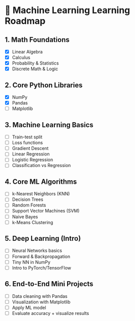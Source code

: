 # 📘 Machine Learning Learning Roadmap  

## 1. Math Foundations  
- [x] Linear Algebra  
- [x] Calculus  
- [x] Probability & Statistics  
- [x] Discrete Math & Logic  

## 2. Core Python Libraries  
- [x] NumPy  
- [x] Pandas  
- [ ] Matplotlib  

## 3. Machine Learning Basics  
- [ ] Train-test split  
- [ ] Loss functions  
- [ ] Gradient Descent  
- [ ] Linear Regression  
- [ ] Logistic Regression  
- [ ] Classification vs Regression  

## 4. Core ML Algorithms  
- [ ] k-Nearest Neighbors (KNN)  
- [ ] Decision Trees  
- [ ] Random Forests  
- [ ] Support Vector Machines (SVM)  
- [ ] Naive Bayes  
- [ ] k-Means Clustering  

## 5. Deep Learning (Intro)  
- [ ] Neural Networks basics  
- [ ] Forward & Backpropagation  
- [ ] Tiny NN in NumPy  
- [ ] Intro to PyTorch/TensorFlow  

## 6. End-to-End Mini Projects  
- [ ] Data cleaning with Pandas  
- [ ] Visualization with Matplotlib  
- [ ] Apply ML model  
- [ ] Evaluate accuracy + visualize results  

